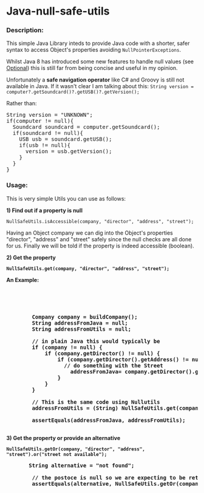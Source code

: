 Java-null-safe-utils
====================

<h3>Description:</h3>
<p>
This simple Java Library inteds to provide Java code with a shorter, safer syntax to access Object's properties avoiding <code>NullPointerExceptions</code>.
</p>

<p>
Whilst Java 8 has introduced some new features to handle null values (see <a href="http://www.oracle.com/technetwork/articles/java/java8-optional-2175753.html">Optional</a>) this is still far from being concise and useful in my opinion. 
</p>

<p>Unfortunately a <b>safe navigation operator</b> like C# and Groovy is still not available in Java. If it wasn't clear I am talking about this:
<code>String version = computer?.getSoundcard()?.getUSB()?.getVersion();</code></p>

Rather than: 

<pre>String version = "UNKNOWN";
if(computer != null){
  Soundcard soundcard = computer.getSoundcard();
  if(soundcard != null){
    USB usb = soundcard.getUSB();
    if(usb != null){
      version = usb.getVersion();
    }
  }
}</pre>

<h3>Usage:</h3>
This is very simple Utils you can use as follows:

<p><b>1) Find out if a property is null</b></p>
<p>
<code>NullSafeUtils.isAccessible(company, "director", "address", "street");</code></p>
<p>Having an Object company we can dig into the Object's properties "director", "address" and "street" safely since the null checks are all done for us. Finally we will be told if the property is indeed accessible (boolean).
</p>


<p><b>2) Get the property<b></p>

<p>
<code>NullSafeUtils.get(company, "director", "address", "street");</code>
</p>

<p>
<b>An Example:</b></br></br></br></br>

<pre>
    
        Company company = buildCompany();
        String addressFromJava = null;
        String addressFromUtils = null;
        
        // in plain Java this would typically be
        if (company != null) {
            if (company.getDirector() != null) {
                if (company.getDirector().getAddress() != null) {
                  // do something with the Street
                    addressFromJava= company.getDirector().getAddress().getStreet();
                }
            }
        }
        
        // This is the same code using Nullutils
        addressFromUtils = (String) NullSafeUtils.get(company, "director", "address", "street");
        
        assertEquals(addressFromJava, addressFromUtils);
    
</pre>
</p>



<p><b>3) Get the property or provide an alternative<b></p>

<p>
<code>NullSafeUtils.getOr(company, "director", "address", "street").or("street not available");</code>
</p>

<pre>
       String alternative = "not found";
        
        // the postoce is null so we are expecting to be returned the alternative
        assertEquals(alternative, NullSafeUtils.getOr(company, "director", "address", "postcode").or(alternative));     
</pre>
